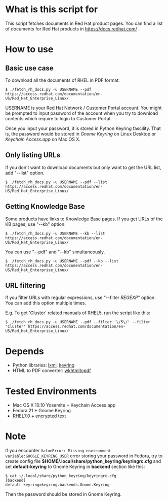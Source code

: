 # What is this script for
This script fetches documents in Red Hat product pages.
You can find a list of documents for Red Hat products in https://docs.redhat.com/
.
# How to use

## Basic use case
To download all the documents of RHEL in PDF format:

```
$ ./fetch_rh_docs.py -u USERNAME --pdf https://access.redhat.com/documentation/en-US/Red_Hat_Enterprise_Linux/
```

USERNAME is your Red Hat Network / Customer Portal account.
You might be prompted to input password of the account when you try to download contents which require to login to Customer Portal.

Once you input your password, it is stored in Python Keyring fascility.
That is, the password would be stored in *Gnome Keyring* on Linux Desktop or *Keychain Access.app* on Mac OS X.

## Only listing URLs
If you don't want to download documents but only want to get the URL list, add "--list" option.

```
$ ./fetch_rh_docs.py -u USERNAME --pdf --list https://access.redhat.com/documentation/en-US/Red_Hat_Enterprise_Linux/
```

## Getting Knowledge Base
Some products have links to Knowledge Base pages. If you get URLs of the KB pages, use "--kb" option.

```
$ ./fetch_rh_docs.py -u USERNAME --kb --list https://access.redhat.com/documentation/en-US/Red_Hat_Enterprise_Linux/
```

You can use "--pdf" and "--kb" simultaneously.

```
$ ./fetch_rh_docs.py -u USERNAME --pdf --kb --list https://access.redhat.com/documentation/en-US/Red_Hat_Enterprise_Linux/
```

## URL filtering
If you filter URLs with regular expressions, use "--filter *REGEXP*" option. You can add this option multiple times.

E.g. To get 'Cluster' related manuals of RHEL5, run the script like this:

```
$ ./fetch_rh_docs.py -u USERNAME --pdf --filter '\/5\/' --filter 'Cluster' https://access.redhat.com/documentation/en-US/Red_Hat_Enterprise_Linux/
```

# Depends
* Python libraries: [lxml](http://lxml.de/), [keyring](https://pypi.python.org/pypi/keyring)
* HTML to PDF converter: [wkhtmltopdf](http://wkhtmltopdf.org)

# Tested Environments
* Mac OS X 10.10 Yosemite + Keychain Access.app
* Fedora 21 + Gnome Keyring
* RHEL7.0 + encrypted text

# Note
If you encounter `ValueError: Missing environment variable:GOOGLE_KEYRING_USER` error storing your password in Fedora,
try to create config file **$HOME/.local/share/python_keyring/keyringrc.cfg** and set **default-keyring** to Gnome Keyring in **backend** section like this:

```
$ cat ~/.local/share/python_keyring/keyringrc.cfg
[backend]
default-keyring=keyring.backends.Gnome.Keyring
```

Then the password should be stored in Gnome Keyring.
